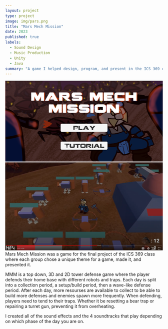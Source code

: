 ```yaml
---
layout: project
type: project
image: img/pars.png
title: "Mars Mech Mission"
date: 2023
published: true
labels:
  - Sound Design
  - Music Production
  - Unity
  - Java
summary: "A game I helped design, program, and present in the ICS 369 class at UH Manoa."
---
```

<img class="img-fluid" src="../img/MMM1.png">
<img class="img-fluid" src="../img/MMM2.png">
Mars Mech Mission was a game for the final project of the ICS 369 class where each group chose a unique theme for a game, made it, and presented it.

MMM is a top down, 3D and 2D tower defense game where the player defends their home base with different robots and traps. Each day is split into a collection period, a setup/build period, then a wave-like defense period. After each day, more resourses are available to collect to be able to build more defenses and enemies spawn more frequently. When defending, players need to tend to their traps. Whether it be resetting a bear trap or repairing a turret gun, preventing it from overheating.

I created all of the sound effects and the 4 soundtracks that play depending on which phase of the day you are on.
